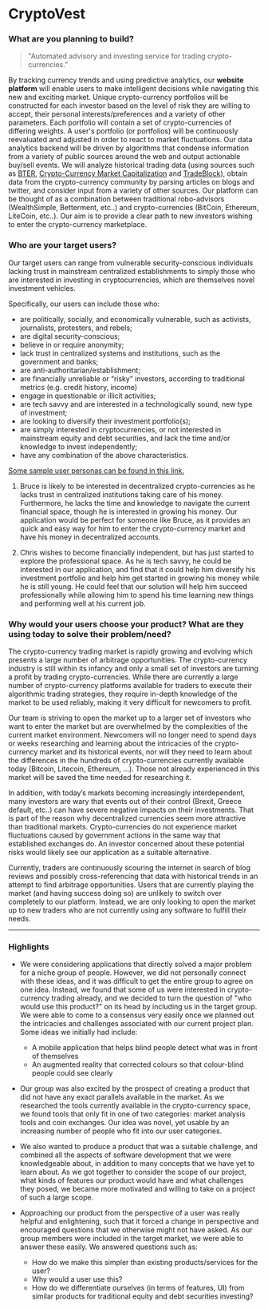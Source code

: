 # CryptoVest


### What are you planning to build?

>"Automated advisory and investing service for trading crypto-currencies.” 

  By tracking currency trends and using predictive analytics, our __website platform__ will enable users to make intelligent decisions while navigating this new and exciting market.  Unique crypto-currency portfolios will be constructed for each investor based on the level of risk they are willing to accept, their personal interests/preferences and a variety of other parameters.  Each portfolio will contain a set of crypto-currencies of differing weights.  A user's portfolio (or portfolios) will be continuously reevaluated and adjusted in order to react to market fluctuations.  Our data analytics backend will be driven by algorithms that condense information from a variety of public sources around the web and output actionable buy/sell events.  We will analyze historical trading data (using sources such as [BTER](https://bter.com/), [Crypto-Currency Market Capitalization](https://coinmarketcap.com/) and [TradeBlock](https://tradeblock.com/)), obtain data from the crypto-currency community by parsing articles on blogs and twitter, and consider input from a variety of other sources.  Our platform can be thought of as a combination between traditional robo-advisors (WealthSimple, Betterment, etc..) and crypto-currencies (BitCoin, Ethereum, LiteCoin, etc..).  Our aim is to provide a clear path to new investors wishing to enter the crypto-currency marketplace.
   

### Who are your target users?

Our target users can range from vulnerable security-conscious individuals lacking trust in mainstream centralized establishments to simply those who are interested in investing in cryptocurrencies, which are themselves novel investment vehicles.

Specifically, our users can include those who:
- are politically, socially, and economically vulnerable, such as activists, journalists, protesters, and rebels;
- are digital security-conscious;
- believe in or require anonymity;
- lack trust in centralized systems and institutions, such as the government and banks;
- are anti-authoritarian/establishment;
- are financially unreliable or “risky” investors, according to traditional metrics (e.g. credit history, income)
- engage in questionable or illicit activities;
- are tech savvy and are interested in a technologically sound, new type of investment;
- are looking to diversify their investment portfolio(s);
- are simply interested in cryptocurrencies, or not interested in mainstream equity and debt securities, and lack the time and/or knowledge to invest independently;
- have any combination of the above characteristics.

[Some sample user personas can be found in this link.](https://app.xtensio.com/folio/i9ssxw11)

1. Bruce is likely to be interested in decentralized crypto-currencies as he lacks trust in centralized institutions taking care of his money. Furthermore, he lacks the time and knowledge to navigate the current financial space, though he is interested in growing his money. Our application would be perfect for someone like Bruce, as it provides an quick and easy way for him to enter the crypto-currency market and have his money in decentralized accounts.

2. Chris wishes to become financially independent, but has just started to explore the professional space. As he is tech savvy, he could be interested in our application, and find that it could help him diversify his investment portfolio and help him get started in growing his money while he is still young. He could feel that our solution will help him succeed professionally while allowing him to spend his time learning new things and performing well at his current job. 

### Why would your users choose your product? What are they using today to solve their problem/need?

  The crypto-currency trading market is rapidly growing and evolving which presents a large number of arbitrage opportunities. The crypto-currency industry is still within its infancy and only a small set of investors are turning a profit by trading crypto-currencies. While there are currently a large number of crypto-currency platforms available for traders to execute their algorithmic trading strategies, they require in-depth knowledge of the market to be used reliably, making it very difficult for newcomers to profit.
  
  Our team is striving to open the market up to a larger set of investors who want to enter the market but are overwhelmed by the complexities of the current market environment. Newcomers will no longer need to spend days or weeks researching and learning about the intricacies of the crypto-currency market and its historical events, nor will they need to learn about the differences in the hundreds of crypto-currencies currently available today (Bitcoin, Litecoin, Ethereum, ...). Those not already experienced in this market will be saved the time needed for researching it.
  
  In addition, with today’s markets becoming increasingly interdependent, many investors are wary that events out of their control (Brexit, Greece default, etc..) can have severe negative impacts on their investments.  That is part of the reason why decentralized currencies seem more attractive than traditional markets.  Crypto-currencies do not experience market fluctuations caused by government actions in the same way that established exchanges do.  An investor concerned about these potential risks would likely see our application as a suitable alternative.
  
  Currently, traders are continuously scouring the internet in search of blog reviews and possibly cross-referencing that data with historical trends in an attempt to find arbitrage opportunities.  Users that are currently playing the market (and having success doing so) are unlikely to switch over completely to our platform.  Instead, we are only looking to open the market up to new traders who are not currently using any software to fulfill their needs.
  
----
  
### Highlights

- We were considering applications that directly solved a major problem for a niche group of people. However, we did not personally connect with these ideas, and it was difficult to get the entire group to agree on one idea. Instead, we found that some of us were interested in crypto-currency trading already, and we decided to turn the question of "who would use this product?" on its head by including us in the target group. We were able to come to a consensus very easily once we planned out the intricacies and challenges associated with our current project plan. Some ideas we initially had include:
    - A mobile application that helps blind people detect what was in front of themselves
    - An augmented reality that corrected colours so that colour-blind people could see clearly

- Our group was also excited by the prospect of creating a product that did not have any exact parallels available in the market. As we researched the tools currently available in the crypto-currency space, we found tools that only fit in one of two categories: market analysis tools and coin exchanges. Our idea was novel, yet usable by an increasing number of people who fit into our user categories.

- We also wanted to produce a product that was a suitable challenge, and combined all the aspects of software development that we were knowledgeable about, in addition to many concepts that we have yet to learn about. As we got together to consider the scope of our project, what kinds of features our product would have and what challenges they posed, we became more motivated and willing to take on a project of such a large scope.

- Approaching our product from the perspective of a user was really helpful and enlightening, such that it forced a change in perspective and encouraged questions that we otherwise might not have asked. As our group members were included in the target market, we were able to answer these easily. We answered questions such as:
    - How do we make this simpler than existing products/services for the user?
    - Why would a user use this?
    - How do we differentiate ourselves (in terms of features, UI) from similar products for traditional equity and debt securities investing?
  

